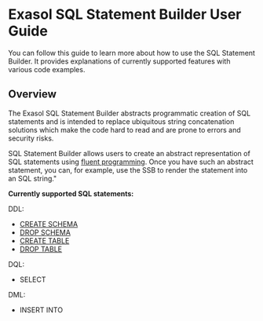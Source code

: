 # Exasol SQL Statement Builder User Guide

You can follow this guide to learn more about how to use the SQL Statement
Builder. It provides explanations of currently supported features with various
code examples.

## Overview

The Exasol SQL Statement Builder abstracts programmatic creation of SQL
statements and is intended to replace ubiquitous string concatenation solutions
which make the code hard to read and are prone to errors and security risks.

SQL Statement Builder allows users to create an abstract representation of SQL statements using
[fluent programming][fluent]. Once you have such an abstract statement, 
you can, for example, use the SSB to render the statement into an SQL string."

**Currently supported SQL statements:**

DDL:
- [CREATE SCHEMA](../guide/statements/create_schema.md)
- [DROP SCHEMA](../guide/statements/drop_schema.md)
- [CREATE TABLE](../guide/statements/create_table.md)
- [DROP TABLE](../guide/statements/drop_table.md)

DQL:
- SELECT

DML:
- INSERT INTO

[fluent]: https://en.wikipedia.org/wiki/Fluent_interface